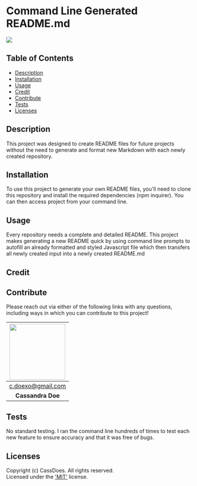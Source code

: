 

  # Command Line Generated README.md
  [<img src="https://img.shields.io/badge/License-MIT-yellow.svg"/>](https://choosealicense.com/licenses/mit/)

  ## Table of Contents
  - [Description](#description)
  - [Installation](#installation)
  - [Usage](#usage)
  - [Credit](#credit)
  - [Contribute](#contribute)
  - [Tests](#tests)
  - [Licenses](#licenses)

  ## Description
  This project was designed to create README files for future projects without the need to generate and format new Markdown with each newly created repository.

  ## Installation
  To use this project to generate your own README files, you'll need to clone this repository and install the required dependencies (npm inquirer). You can then access project from your command line.

  ## Usage
  Every repository needs a complete and detailed README. This project makes generating a new README quick by using command line prompts to autofill an already formatted and styled Javascript file which then transfers all newly created input into a newly created README.md

  
  ## Credit  
  
  
  
  

  ## Contribute 
  Please reach out via either of the following links with any questions, including ways in which
  you can contribute to this project!

  | [<img src="https://github.com/cassdoes.png?" width="150"/>](https://github.com/cassdoes) |
  | :-: |
  | c.doexo@gmail.com |
  | **Cassandra Doe** |

  ## Tests
  No standard testing. I ran the command line hundreds of times to test each new feature to ensure accuracy and that it was free of bugs.

  ## Licenses
  Copyright (c) CassDoes. All rights reserved.  
  Licensed under the ['MIT'](https://choosealicense.com/licenses/mit/) license.

  